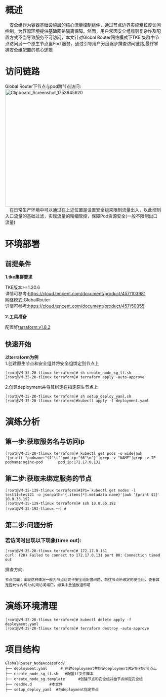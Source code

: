 
# 概述
&emsp;安全组作为容器基础设施层的核心流量控制组件，通过节点边界实施粗粒度访问控制，为容器环境提供基础网络隔离保障。然而，用户常因安全组规则复杂性及配置方式不当导致服务不可访问，本文针对Global Router网络模式下TKE 集群中节点访问另一个原生节点里Pod 服务，通过引导用户分层逐步排查访问链路,最终掌握安全组配置的核心逻辑


# 访问链路
Global Router下节点与pod跨节点访问:<br>
[<img width="702" height="378" alt="Clipboard_Screenshot_1753945920" src="https://github.com/user-attachments/assets/fb22816b-aa10-4a24-9c81-2a959dc5a048" />
](https://github.com/aliantli/sg_playbook_1/blob/863b2efa3496eee52044f4cff2ec190373ffa26b/playbook/GlobalRouter_NodeAccessPod/image/flowchart.md)
 <br>&emsp;在日常生产环境中可以通过在上述位置是设置安全组来限制流量出入，以此控制入口流量的基础过滤，实现流量的精细管控，保障Pod资源安全(一般不限制出口流量)
# 环境部署
## 前提条件
**1.tke集群要求**

TKE版本>=1.20.6
<br>详情可参考:https://cloud.tencent.com/document/product/457/103981<br>
网络模式:GlobalRouter<br>
详情可参考:https://cloud.tencent.com/document/product/457/50355

**2.工具准备**

配置好[terraform:v1.8.2](https://developer.hashicorp.com/terraform)
## 快速开始
**以terraform为例**<br>
 1.创建原生节点和安全组并将安全组绑定到节点上
```
[root@VM-35-20-tlinux terraform]# sh create_node_sg_tf.sh 
[root@VM-35-20-tlinux terraform]# terraform apply -auto-approve
```
 2.创建deployment并将其绑定在指定原生节点上
```
[root@VM-35-20-tlinux terraform]# sh setup_deploy_yaml.sh
[root@VM-35-20-tlinux terraform]#kubectl apply -f deployment.yaml
```

# 演练分析
## 第一步:获取服务名与访问ip
```
[root@VM-35-20-tlinux terraform]# kubectl get pods -o wide|awk '{printf "podname:"$1"\t""pod_ip:"$6"\n"}'|grep -v "NAME"|grep -v IP
podname:nginx-pod       pod_ip:172.17.0.131
```
## 第二步:获取未绑定服务的节点
```
[root@VM-35-139-tlinux terraform]#IP1=`kubectl get nodes -l test11=test21 -o jsonpath='{.items[*].metadata.name}'|awk '{print $2}'
10.0.35.192
[root@VM-35-139-tlinux terraform]# ssh 10.0.35.192
[root@VM-35-192-tlinux ～] #
```
## 第二步:问题分析
### 若访问时出现以下现象(time out):
```
[root@VM-35-20-tlinux terraform]# 172.17.0.131
curl: (28) Failed to connect to 172.17.0.131 port 80: Connection timed out
```
排查方向:
```
节点层面：出现这种情况一般为节点组网卡安全组配置问题，前往节点所绑定的安全组，查看其是否允许内网ip访问访问端口，如果未放通放通即可
```
# 演练环境清理
```
[root@VM-35-20-tlinux terraform]# kubectl delete apply -f deployment.yaml
[root@VM-35-20-tlinux terraform]# terraform destroy -auto-approve
```
# 项目结构
```
GlobalRouter_NodeAccessPod/  
├── deployment.yaml      # 创建deployment并指定deployment绑定到对应节点上
├── create_node_sg_tf.sh   #配置tf文件脚本
├── create_node_sg.template      #创建节点和安全组并给节点绑定安全组
├── readme.d        #本文件
├── setup_deploy_yaml  #为deployment指定节点
```


